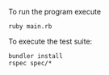 To run the program execute

```
ruby main.rb
```

To execute the test suite:

```
bundler install
rspec spec/*
```
